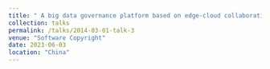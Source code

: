```yaml
---
title: " A big data governance platform based on edge-cloud collaboration "
collection: talks
permalink: /talks/2014-03-01-talk-3
venue: "Software Copyright"
date: 2023-06-03
location: "China"
---
```

